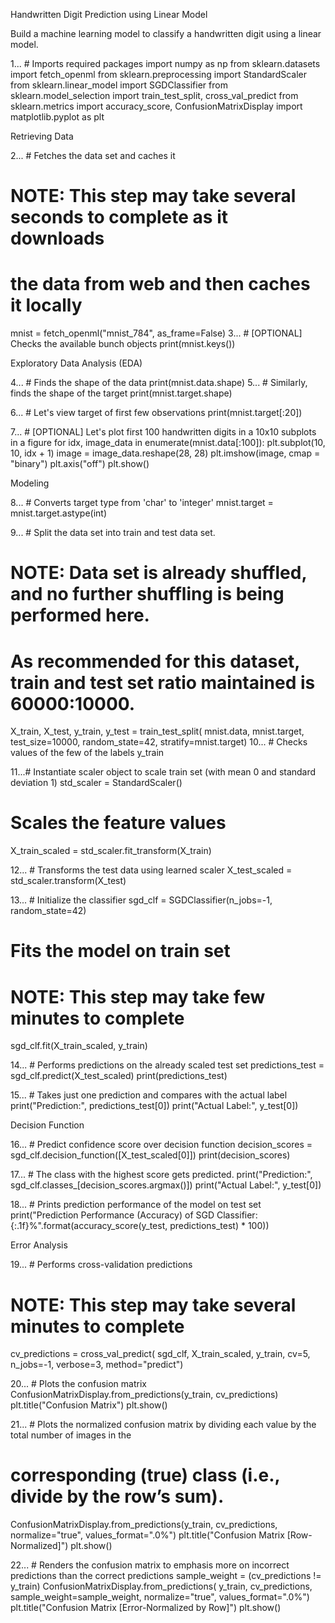 
Handwritten Digit Prediction using Linear Model

Build a machine learning model to classify a handwritten digit using a linear model.

1... # Imports required packages
import numpy as np
from sklearn.datasets import fetch_openml
from sklearn.preprocessing import StandardScaler
from sklearn.linear_model import SGDClassifier
from sklearn.model_selection import train_test_split, cross_val_predict
from sklearn.metrics import accuracy_score, ConfusionMatrixDisplay
import matplotlib.pyplot as plt

Retrieving Data


2... # Fetches the data set and caches it
# NOTE: This step may take several seconds to complete as it downloads 
# the data from web and then caches it locally
mnist = fetch_openml("mnist_784", as_frame=False)
3... # [OPTIONAL] Checks the available bunch objects
print(mnist.keys())

Exploratory Data Analysis (EDA)

4... # Finds the shape of the data
print(mnist.data.shape)
5... # Similarly, finds the shape of the target
print(mnist.target.shape)

6... # Let's view target of first few observations
print(mnist.target[:20])

7... # [OPTIONAL] Let's plot first 100 handwritten digits in a 10x10 subplots in a figure
for idx, image_data in enumerate(mnist.data[:100]):
    plt.subplot(10, 10, idx + 1)
    image = image_data.reshape(28, 28)
    plt.imshow(image, cmap = "binary")
    plt.axis("off")
plt.show()

Modeling

8... # Converts target type from 'char' to 'integer'
mnist.target = mnist.target.astype(int)

9... # Split the data set into train and test data set.
# NOTE: Data set is already shuffled, and no further shuffling is being performed here.
# As recommended for this dataset, train and test set ratio maintained is 60000:10000.
X_train, X_test, y_train, y_test = train_test_split(
    mnist.data, mnist.target, test_size=10000, random_state=42, stratify=mnist.target)
10... # Checks values of the few of the labels
y_train

11...# Instantiate scaler object to scale train set (with mean 0 and standard deviation 1)
std_scaler = StandardScaler()
# Scales the feature values
X_train_scaled = std_scaler.fit_transform(X_train)

12... # Transforms the test data using learned scaler
X_test_scaled = std_scaler.transform(X_test)

13... # Initialize the classifier
sgd_clf = SGDClassifier(n_jobs=-1, random_state=42)
# Fits the model on train set
# NOTE: This step may take few minutes to complete
sgd_clf.fit(X_train_scaled, y_train)

14... # Performs predictions on the already scaled test set
predictions_test = sgd_clf.predict(X_test_scaled)
print(predictions_test)

15... # Takes just one prediction and compares with the actual label
print("Prediction:", predictions_test[0])
print("Actual Label:", y_test[0])

Decision Function


16... # Predict confidence score over decision function
decision_scores = sgd_clf.decision_function([X_test_scaled[0]])
print(decision_scores)

17... # The class with the highest score gets predicted.
print("Prediction:", sgd_clf.classes_[decision_scores.argmax()])
print("Actual Label:", y_test[0])

18... # Prints prediction performance of the model on test set
print("Prediction Performance (Accuracy) of SGD Classifier: {:.1f}%".format(accuracy_score(y_test, predictions_test) * 100))

Error Analysis

19... # Performs cross-validation predictions
# NOTE: This step may take several minutes to complete
cv_predictions = cross_val_predict(
    sgd_clf, X_train_scaled, y_train, cv=5, n_jobs=-1, verbose=3, method="predict")
    
20... # Plots the confusion matrix
ConfusionMatrixDisplay.from_predictions(y_train, cv_predictions)
plt.title("Confusion Matrix")
plt.show()

21... # Plots the normalized confusion matrix by dividing each value by the total number of images in the
# corresponding (true) class (i.e., divide by the row’s sum).
    
ConfusionMatrixDisplay.from_predictions(y_train, cv_predictions, normalize="true", values_format=".0%")
plt.title("Confusion Matrix [Row-Normalized]")
plt.show()

22... # Renders the confusion matrix to emphasis more on incorrect predictions than the correct predictions
sample_weight = (cv_predictions != y_train) 
ConfusionMatrixDisplay.from_predictions(
    y_train, cv_predictions, sample_weight=sample_weight, normalize="true", values_format=".0%")
plt.title("Confusion Matrix [Error-Normalized by Row]")
plt.show()

